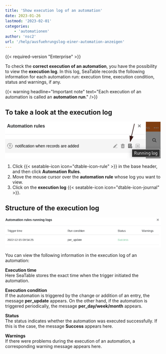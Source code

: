 ```yaml
---
title: 'Show execution log of an automation'
date: 2023-01-26
lastmod: '2023-02-01'
categories:
    - 'automationen'
author: 'nsc2'
url: '/help/ausfuehrungslog-einer-automation-anzeigen'
---
```


{{< required-version "Enterprise" >}}

To check the **correct execution of an automation**, you have the possibility to view the **execution log**. In this log, SeaTable records the following information for each automation run: execution time, execution condition, status and warnings, if any.

{{< warning  headline="Important note"  text="Each execution of an automation is called an **automation run**." />}}

## To take a look at the execution log

![Show execution log](images/open-an-automation-log.png)

1. Click {{< seatable-icon icon="dtable-icon-rule" >}} in the base header, and then click **Automation Rules**.
2. Move the mouse cursor over the **automation rule** whose log you want to view.
3. Click on the **execution log** {{< seatable-icon icon="dtable-icon-journal" >}}.

## Structure of the execution log

![Structure of a stirring log](images/structure-of-an-automation-log-newest.png)

You can view the following information in the execution log of an automation:

**Execution time**  
Here SeaTable stores the exact time when the trigger initiated the automation.

**Execution condition**  
If the automation is triggered by the change or addition of an entry, the message **per_update** appears. On the other hand, if the automation is triggered periodically, the message **per_day/week/month** appears.

**Status**  
The status indicates whether the automation was executed successfully. If this is the case, the message **Success** appears here.

**Warnings**  
If there were problems during the execution of an automation, a corresponding warning message appears here.
